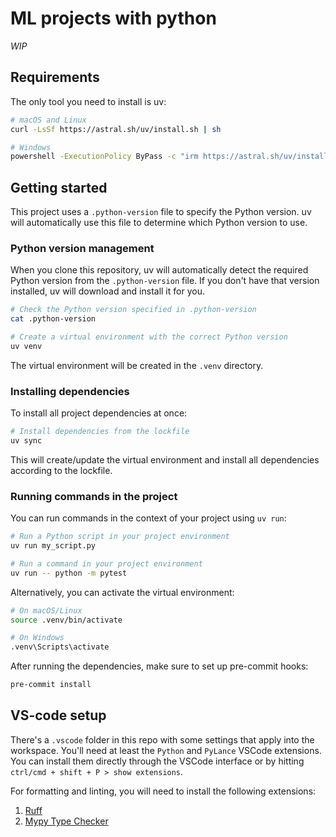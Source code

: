 # ML projects with python

_WIP_

## Requirements

The only tool you need to install is uv:

```bash
# macOS and Linux
curl -LsSf https://astral.sh/uv/install.sh | sh

# Windows
powershell -ExecutionPolicy ByPass -c "irm https://astral.sh/uv/install.ps1 | iex"
```

## Getting started

This project uses a `.python-version` file to specify the Python version. uv will automatically use this file to determine which Python version to use.

### Python version management

When you clone this repository, uv will automatically detect the required Python version from the `.python-version` file. If you don't have that version installed, uv will download and install it for you.

```bash
# Check the Python version specified in .python-version
cat .python-version

# Create a virtual environment with the correct Python version
uv venv
```

The virtual environment will be created in the `.venv` directory.

### Installing dependencies

To install all project dependencies at once:

```bash
# Install dependencies from the lockfile
uv sync
```

This will create/update the virtual environment and install all dependencies according to the lockfile.

### Running commands in the project

You can run commands in the context of your project using `uv run`:

```bash
# Run a Python script in your project environment
uv run my_script.py

# Run a command in your project environment
uv run -- python -m pytest
```

Alternatively, you can activate the virtual environment:

```bash
# On macOS/Linux
source .venv/bin/activate

# On Windows
.venv\Scripts\activate
```

After running the dependencies, make sure to set up pre-commit hooks:

```bash
pre-commit install
```

## VS-code setup

There's a `.vscode` folder in this repo with some settings that apply into the workspace. You'll need at least the `Python` and `PyLance` VSCode extensions. You can install them directly through the VSCode interface or by hitting `ctrl/cmd + shift + P > show extensions`.

For formatting and linting, you will need to install the following extensions:

1. [Ruff](https://marketplace.visualstudio.com/items?itemName=charliermarsh.ruff)
2. [Mypy Type Checker](https://marketplace.visualstudio.com/items?itemName=ms-python.mypy-type-checker)
